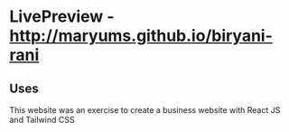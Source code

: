 # LivePreview - http://maryums.github.io/biryani-rani

## Uses
This website was an exercise to create a business website with React JS and Tailwind CSS
